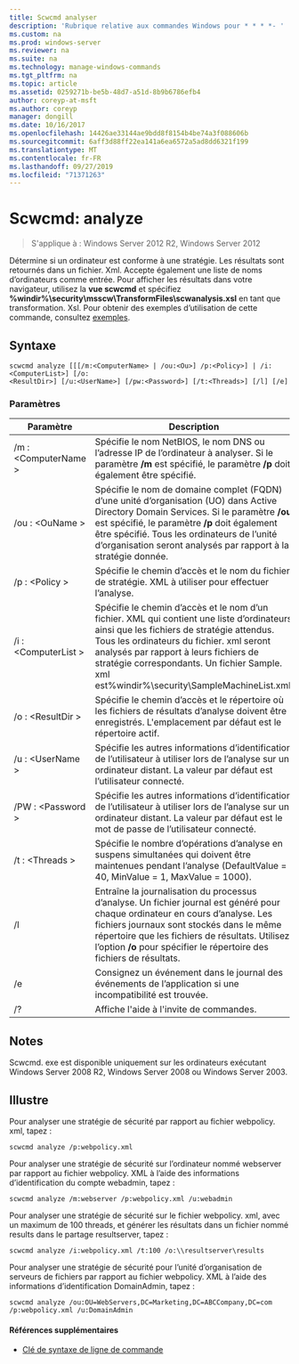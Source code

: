 ```yaml
---
title: Scwcmd analyser
description: 'Rubrique relative aux commandes Windows pour * * * *- '
ms.custom: na
ms.prod: windows-server
ms.reviewer: na
ms.suite: na
ms.technology: manage-windows-commands
ms.tgt_pltfrm: na
ms.topic: article
ms.assetid: 0259271b-be5b-48d7-a51d-8b9b6786efb4
author: coreyp-at-msft
ms.author: coreyp
manager: dongill
ms.date: 10/16/2017
ms.openlocfilehash: 14426ae33144ae9bdd8f8154b4be74a3f088606b
ms.sourcegitcommit: 6aff3d88ff22ea141a6ea6572a5ad8dd6321f199
ms.translationtype: MT
ms.contentlocale: fr-FR
ms.lasthandoff: 09/27/2019
ms.locfileid: "71371263"
---
```

# <a name="scwcmd-analyze"></a>Scwcmd: analyze

> S'applique à : Windows Server 2012 R2, Windows Server 2012

Détermine si un ordinateur est conforme à une stratégie. Les résultats sont retournés dans un fichier. Xml. Accepte également une liste de noms d’ordinateurs comme entrée. Pour afficher les résultats dans votre navigateur, utilisez la **vue scwcmd** et spécifiez **%windir%\security\msscw\TransformFiles\scwanalysis.xsl** en tant que transformation. Xsl. Pour obtenir des exemples d’utilisation de cette commande, consultez [exemples](#BKMK_Examples).

## <a name="syntax"></a>Syntaxe

```
scwcmd analyze [[[/m:<ComputerName> | /ou:<Ou>] /p:<Policy>] | /i:<ComputerList>] [/o:
<ResultDir>] [/u:<UserName>] [/pw:<Password>] [/t:<Threads>] [/l] [/e]
```

### <a name="parameters"></a>Paramètres

|Paramètre|Description|
|---------|-----------|
|/m : \<ComputerName >|Spécifie le nom NetBIOS, le nom DNS ou l’adresse IP de l’ordinateur à analyser. Si le paramètre **/m** est spécifié, le paramètre **/p** doit également être spécifié.|
|/ou : \<OuName >|Spécifie le nom de domaine complet (FQDN) d’une unité d’organisation (UO) dans Active Directory Domain Services. Si le paramètre **/ou** est spécifié, le paramètre **/p** doit également être spécifié. Tous les ordinateurs de l’unité d’organisation seront analysés par rapport à la stratégie donnée.|
|/p : \<Policy >|Spécifie le chemin d’accès et le nom du fichier de stratégie. XML à utiliser pour effectuer l’analyse.|
|/i : \<ComputerList >|Spécifie le chemin d’accès et le nom d’un fichier. XML qui contient une liste d’ordinateurs ainsi que les fichiers de stratégie attendus. Tous les ordinateurs du fichier. xml seront analysés par rapport à leurs fichiers de stratégie correspondants. Un fichier Sample. xml est%windir%\security\SampleMachineList.xml.|
|/o : \<ResultDir >|Spécifie le chemin d’accès et le répertoire où les fichiers de résultats d’analyse doivent être enregistrés. L'emplacement par défaut est le répertoire actif.|
|/u : \<UserName >|Spécifie les autres informations d’identification de l’utilisateur à utiliser lors de l’analyse sur un ordinateur distant. La valeur par défaut est l’utilisateur connecté.|
|/PW : \<Password >|Spécifie les autres informations d’identification de l’utilisateur à utiliser lors de l’analyse sur un ordinateur distant. La valeur par défaut est le mot de passe de l’utilisateur connecté.|
|/t : \<Threads >|Spécifie le nombre d’opérations d’analyse en suspens simultanées qui doivent être maintenues pendant l’analyse (DefaultValue = 40, MinValue = 1, MaxValue = 1000).|
|/l|Entraîne la journalisation du processus d’analyse. Un fichier journal est généré pour chaque ordinateur en cours d’analyse. Les fichiers journaux sont stockés dans le même répertoire que les fichiers de résultats. Utilisez l’option **/o** pour spécifier le répertoire des fichiers de résultats.|
|/e|Consignez un événement dans le journal des événements de l’application si une incompatibilité est trouvée.|
|/?|Affiche l'aide à l'invite de commandes.|

## <a name="remarks"></a>Notes

Scwcmd. exe est disponible uniquement sur les ordinateurs exécutant Windows Server 2008 R2, Windows Server 2008 ou Windows Server 2003.

## <a name="BKMK_Examples"></a>Illustre

Pour analyser une stratégie de sécurité par rapport au fichier webpolicy. xml, tapez :
```
scwcmd analyze /p:webpolicy.xml

```
Pour analyser une stratégie de sécurité sur l’ordinateur nommé webserver par rapport au fichier webpolicy. XML à l’aide des informations d’identification du compte webadmin, tapez :
```
scwcmd analyze /m:webserver /p:webpolicy.xml /u:webadmin

```
Pour analyser une stratégie de sécurité sur le fichier webpolicy. xml, avec un maximum de 100 threads, et générer les résultats dans un fichier nommé results dans le partage resultserver, tapez :
```
scwcmd analyze /i:webpolicy.xml /t:100 /o:\\resultserver\results

```
Pour analyser une stratégie de sécurité pour l’unité d’organisation de serveurs de fichiers par rapport au fichier webpolicy. XML à l’aide des informations d’identification DomainAdmin, tapez :
```
scwcmd analyze /ou:OU=WebServers,DC=Marketing,DC=ABCCompany,DC=com /p:webpolicy.xml /u:DomainAdmin
```

#### <a name="additional-references"></a>Références supplémentaires

-   [Clé de syntaxe de ligne de commande](command-line-syntax-key.md)